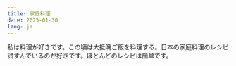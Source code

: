 ```yaml
---
title: 家庭料理
date: 2025-01-30
lang: ja
---
```


私は料理が好きです。この頃は大抵晩ご飯を料理する。日本の家庭料理のレシピ試すんでいるのが好きです。ほとんどのレシピは簡単です。

